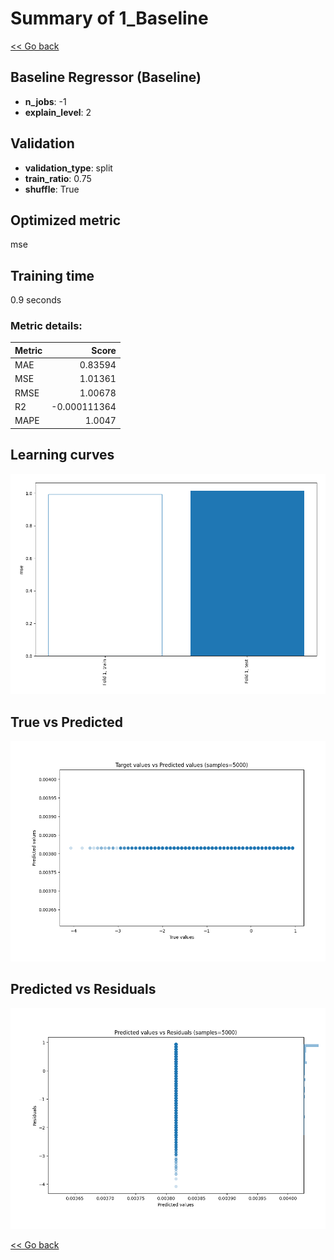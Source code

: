 # Summary of 1_Baseline

[<< Go back](../README.md)


## Baseline Regressor (Baseline)
- **n_jobs**: -1
- **explain_level**: 2

## Validation
 - **validation_type**: split
 - **train_ratio**: 0.75
 - **shuffle**: True

## Optimized metric
mse

## Training time

0.9 seconds

### Metric details:
| Metric   |        Score |
|:---------|-------------:|
| MAE      |  0.83594     |
| MSE      |  1.01361     |
| RMSE     |  1.00678     |
| R2       | -0.000111364 |
| MAPE     |  1.0047      |



## Learning curves
![Learning curves](learning_curves.png)
## True vs Predicted

![True vs Predicted](true_vs_predicted.png)


## Predicted vs Residuals

![Predicted vs Residuals](predicted_vs_residuals.png)



[<< Go back](../README.md)
